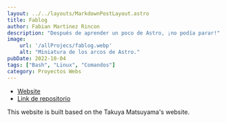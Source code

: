 ```yaml
---
layout: ../../layouts/MarkdownPostLayout.astro
title: Fablog
author: Fabian Martinez Rincon
description: "Después de aprender un poco de Astro, ¡no podía parar!"
image:
    url: '/allProjecs/fablog.webp'
    alt: "Miniatura de los arcos de Astro."
pubDate: 2022-10-04
tags: ["Bash", "Linux", "Comandos"]
category: Proyectos Webs
---
```


- [Website](https://fablogg.vercel.app/)
- [Link de repositorio](https://github.com/Fabian-Martinez-Rincon/Fablog)

This website is built based on the Takuya Matsuyama's website.